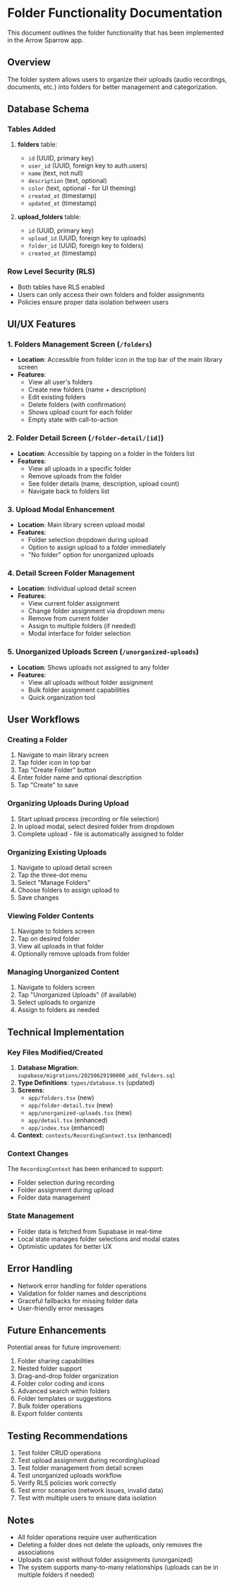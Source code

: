 # Folder Functionality Documentation

This document outlines the folder functionality that has been implemented in the Arrow Sparrow app.

## Overview

The folder system allows users to organize their uploads (audio recordings, documents, etc.) into folders for better management and categorization.

## Database Schema

### Tables Added

1. **folders** table:
   - `id` (UUID, primary key)
   - `user_id` (UUID, foreign key to auth.users)
   - `name` (text, not null)
   - `description` (text, optional)
   - `color` (text, optional - for UI theming)
   - `created_at` (timestamp)
   - `updated_at` (timestamp)

2. **upload_folders** table:
   - `id` (UUID, primary key)
   - `upload_id` (UUID, foreign key to uploads)
   - `folder_id` (UUID, foreign key to folders)
   - `created_at` (timestamp)

### Row Level Security (RLS)

- Both tables have RLS enabled
- Users can only access their own folders and folder assignments
- Policies ensure proper data isolation between users

## UI/UX Features

### 1. Folders Management Screen (`/folders`)
- **Location**: Accessible from folder icon in the top bar of the main library screen
- **Features**:
  - View all user's folders
  - Create new folders (name + description)
  - Edit existing folders
  - Delete folders (with confirmation)
  - Shows upload count for each folder
  - Empty state with call-to-action

### 2. Folder Detail Screen (`/folder-detail/[id]`)
- **Location**: Accessible by tapping on a folder in the folders list
- **Features**:
  - View all uploads in a specific folder
  - Remove uploads from the folder
  - See folder details (name, description, upload count)
  - Navigate back to folders list

### 3. Upload Modal Enhancement
- **Location**: Main library screen upload modal
- **Features**:
  - Folder selection dropdown during upload
  - Option to assign upload to a folder immediately
  - "No folder" option for unorganized uploads

### 4. Detail Screen Folder Management
- **Location**: Individual upload detail screen
- **Features**:
  - View current folder assignment
  - Change folder assignment via dropdown menu
  - Remove from current folder
  - Assign to multiple folders (if needed)
  - Modal interface for folder selection

### 5. Unorganized Uploads Screen (`/unorganized-uploads`)
- **Location**: Shows uploads not assigned to any folder
- **Features**:
  - View all uploads without folder assignment
  - Bulk folder assignment capabilities
  - Quick organization tool

## User Workflows

### Creating a Folder
1. Navigate to main library screen
2. Tap folder icon in top bar
3. Tap "Create Folder" button
4. Enter folder name and optional description
5. Tap "Create" to save

### Organizing Uploads During Upload
1. Start upload process (recording or file selection)
2. In upload modal, select desired folder from dropdown
3. Complete upload - file is automatically assigned to folder

### Organizing Existing Uploads
1. Navigate to upload detail screen
2. Tap the three-dot menu
3. Select "Manage Folders"
4. Choose folders to assign upload to
5. Save changes

### Viewing Folder Contents
1. Navigate to folders screen
2. Tap on desired folder
3. View all uploads in that folder
4. Optionally remove uploads from folder

### Managing Unorganized Content
1. Navigate to folders screen
2. Tap "Unorganized Uploads" (if available)
3. Select uploads to organize
4. Assign to folders as needed

## Technical Implementation

### Key Files Modified/Created

1. **Database Migration**: `supabase/migrations/20250629190000_add_folders.sql`
2. **Type Definitions**: `types/database.ts` (updated)
3. **Screens**:
   - `app/folders.tsx` (new)
   - `app/folder-detail.tsx` (new)
   - `app/unorganized-uploads.tsx` (new)
   - `app/detail.tsx` (enhanced)
   - `app/index.tsx` (enhanced)
4. **Context**: `contexts/RecordingContext.tsx` (enhanced)

### Context Changes

The `RecordingContext` has been enhanced to support:
- Folder selection during recording
- Folder assignment during upload
- Folder data management

### State Management

- Folder data is fetched from Supabase in real-time
- Local state manages folder selections and modal states
- Optimistic updates for better UX

## Error Handling

- Network error handling for folder operations
- Validation for folder names and descriptions
- Graceful fallbacks for missing folder data
- User-friendly error messages

## Future Enhancements

Potential areas for future improvement:
1. Folder sharing capabilities
2. Nested folder support
3. Drag-and-drop folder organization
4. Folder color coding and icons
5. Advanced search within folders
6. Folder templates or suggestions
7. Bulk folder operations
8. Export folder contents

## Testing Recommendations

1. Test folder CRUD operations
2. Test upload assignment during recording/upload
3. Test folder management from detail screen
4. Test unorganized uploads workflow
5. Verify RLS policies work correctly
6. Test error scenarios (network issues, invalid data)
7. Test with multiple users to ensure data isolation

## Notes

- All folder operations require user authentication
- Deleting a folder does not delete the uploads, only removes the associations
- Uploads can exist without folder assignments (unorganized)
- The system supports many-to-many relationships (uploads can be in multiple folders if needed)
